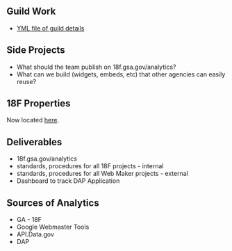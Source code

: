 ## Guild Work 
* [YML file of guild details](https://github.com/18F/data-private/tree/master/working_groups)


## Side Projects
* What should the team publish on 18f.gsa.gov/analytics?
* What can we build (widgets, embeds, etc) that other agencies can easily reuse?

## 18F Properties

Now located [here](https://github.com/18F/analytics/blob/master/status.md).  


## Deliverables
* 18f.gsa.gov/analytics
* standards, procedures for all 18F projects - internal
* standards, procedures for all Web Maker projects - external
* Dashboard to track DAP Application

## Sources of Analytics
* GA - 18F
* Google Webmaster Tools
* API.Data.gov
* DAP
